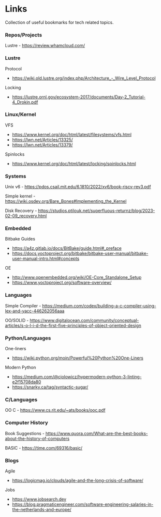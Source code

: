 # Links

Collection of useful bookmarks for tech related topics.

### Repos/Projects

Lustre - https://review.whamcloud.com/

### Lustre

Protocol
- https://wiki.old.lustre.org/index.php/Architecture_-_Wire_Level_Protocol

Locking
- https://lustre.ornl.gov/ecosystem-2017/documents/Day-2_Tutorial-4_Drokin.pdf

### Linux/Kernel

VFS
- https://www.kernel.org/doc/html/latest/filesystems/vfs.html
- https://lwn.net/Articles/13325/
- https://lwn.net/Articles/13379/

Spinlocks
- https://www.kernel.org/doc/html/latest/locking/spinlocks.html

### Systems

Unix v6 - https://pdos.csail.mit.edu/6.1810/2022/xv6/book-riscv-rev3.pdf

Simple kernel - https://wiki.osdev.org/Bare_Bones#Implementing_the_Kernel

Disk Recovery - https://studios.ptilouk.net/superfluous-returnz/blog/2023-02-09_recovery.html

### Embedded

Bitbake Guides
- https://a4z.gitlab.io/docs/BitBake/guide.html#_preface
- https://docs.yoctoproject.org/bitbake/bitbake-user-manual/bitbake-user-manual-intro.html#concepts

OE
- http://www.openembedded.org/wiki/OE-Core_Standalone_Setup
- https://www.yoctoproject.org/software-overview/

### Languages

Simple Compiler - https://medium.com/codex/building-a-c-compiler-using-lex-and-yacc-446262056aaa

OO/SOLID - https://www.digitalocean.com/community/conceptual-articles/s-o-l-i-d-the-first-five-principles-of-object-oriented-design

### Python/Languages

One-liners
- https://wiki.python.org/moin/Powerful%20Python%20One-Liners

Modern Python
- https://medium.com/@cjolowicz/hypermodern-python-3-linting-e2f15708da80
- https://snarky.ca/tag/syntactic-sugar/

### C/Languages

OO C - https://www.cs.rit.edu/~ats/books/ooc.pdf

### Computer History

Book Suggestions - https://www.quora.com/What-are-the-best-books-about-the-history-of-computers

BASIC - https://time.com/69316/basic/

### Blogs

Agile
- https://logicmag.io/clouds/agile-and-the-long-crisis-of-software/

Jobs
- https://www.jobsearch.dev
- https://blog.pragmaticengineer.com/software-engineering-salaries-in-the-netherlands-and-europe/

